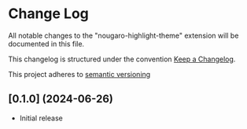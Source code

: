 # Change Log

All notable changes to the "nougaro-highlight-theme" extension will be documented in this file.

This changelog is structured under the convention [Keep a Changelog](https://keepachangelog.com/).

This project adheres to [semantic versioning](https://semver.org/)

## [0.1.0] (2024-06-26)

- Initial release
